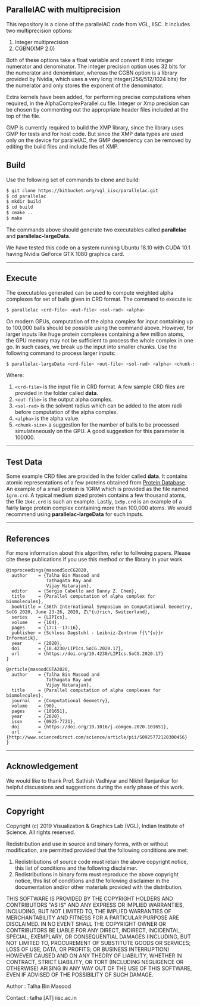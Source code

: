 ## ParallelAC with multiprecision

This repository is a clone of the parallelAC code from VGL, IISC. It includes two multiprecision options:
1. Integer multiprecision
2. CGBN(XMP 2.0)

Both of these options take a float variable and convert it into integer numerator and denominator.
The integer precision option uses 32 bits for the numerator and denomintaor, whereas the CGBN option is a library provided by Nvidia, which uses a very long integer(256/512/1024 bits) for the numerator and only stores the exponent of the denominator.

Extra kernels have been added, for performing precise computations when required, in the AlphaComplexParallel.cu file. Integer or Xmp precision can be chosen by commenting out the appropriate header files included at the top of the file. 

GMP is currently required to build the XMP library, since the library uses GMP for tests and for host code. But since the XMP data types are used only on the device for parallelAC, the GMP dependency can be removed by editing the build files and include fles of XMP.

## Build

Use the following set of commands to clone and build:

```bash
$ git clone https://bitbucket.org/vgl_iisc/parallelac.git
$ cd parallelac
$ mkdir build
$ cd build
$ cmake ..
$ make
```

The commands above should generate two executables called **parallelac** and **parallelac-largeData**.

We have tested this code on a system running Ubuntu 18.10 with CUDA 10.1 having Nvidia GeForce GTX 1080 graphics card.

---

## Execute

The executables generated can be used to compute weighted alpha complexes for set of balls given in CRD format. The command to execute is:

```bash
$ parallelac <crd-file> <out-file> <sol-rad> <alpha>
```

On modern GPUs, computation of the alpha complex for input containing up to 100,000 balls should be possible using the command above. However, for larger inputs like huge protein complexes containing a few million atoms, the GPU memory may not be sufficient to process the whole complex in one go. In such cases, we break up the input into smaller chunks. Use the following command to process larger inputs:

```bash
$ parallelac-largeData <crd-file> <out-file> <sol-rad> <alpha> <chunk-size>
```

Where:

 1. `<crd-file>` is the input file in CRD format. A few sample CRD files are provided in the folder called **data**.
 2. `<out-file>` is the output alpha complex.
 3. `<sol-rad>` is the solvent radius which can be added to the atom radii before computation of the alpha complex.
 4. `<alpha>` is the alpha value.
 5. `<chunk-size>` a suggestion for the number of balls to be processed simulateneously on the GPU. A good suggestion for this parameter is 100000.

---

## Test Data

Some example CRD files are provided in the folder called **data**. It contains atomic representations of a few proteins obtained from [Protein Database](https://www.rcsb.org/). An example of a small protein is 1GRM which is provided as the file named `1grm.crd`. A typical medium sized protein contains a few thousand atoms, the file `1k4c.crd` is such an example. Lastly, `1x9p.crd` is an example of a fairly large protein complex containing more than 100,000 atoms. We would recommend using **parallelac-largeData** for such inputs.

---

## References

For more information about this algorithm, refer to follwoing papers. Please cite these publications if you use this method or the library in your work.


```
@inproceedings{masoodSocCG2020,
  author    = {Talha Bin Masood and
               Tathagata Ray and
               Vijay Natarajan},
  editor    = {Sergio Cabello and Danny Z. Chen},
  title     = {Parallel computation of alpha complex for biomolecules},
  booktitle = {36th International Symposium on Computational Geometry, SoCG 2020, June 23-26, 2020, Z\"{u}rich, Switzerland},
  series    = {LIPIcs},
  volume    = {164},
  pages     = {17:1--17:16},
  publisher = {Schloss Dagstuhl - Leibniz-Zentrum f{\"{u}}r Informatik},
  year      = {2020},
  doi       = {10.4230/LIPIcs.SoCG.2020.17},
  url       = {https://doi.org/10.4230/LIPIcs.SoCG.2020.17}
}

@article{masoodCGTA2020,
  author    = {Talha Bin Masood and
               Tathagata Ray and
               Vijay Natarajan},
  title     = {Parallel computation of alpha complexes for biomolecules},
  journal   = {Computational Geometry},
  volume    = {90},
  pages     = {101651},
  year      = {2020},
  issn      = {0925-7721},
  doi       = {https://doi.org/10.1016/j.comgeo.2020.101651},
  url       = {http://www.sciencedirect.com/science/article/pii/S0925772120300456}
}
```

---

## Acknowledgement

We would like to thank Prof. Sathish Vadhiyar and Nikhil Ranjanikar for helpful discussions and suggestions during the early phase of this work.

---

## Copyright

Copyright (c) 2019 Visualization & Graphics Lab (VGL), Indian Institute of Science. All rights reserved.

Redistribution and use in source and binary forms, with or without
modification, are permitted provided that the following conditions are met:

1. Redistributions of source code must retain the above copyright notice, this list of conditions and the following disclaimer.
2. Redistributions in binary form must reproduce the above copyright notice, this list of conditions and the following disclaimer in the documentation and/or other materials provided with the distribution.

THIS SOFTWARE IS PROVIDED BY THE COPYRIGHT HOLDERS AND CONTRIBUTORS "AS IS" AND
ANY EXPRESS OR IMPLIED WARRANTIES, INCLUDING, BUT NOT LIMITED TO, THE IMPLIED
WARRANTIES OF MERCHANTABILITY AND FITNESS FOR A PARTICULAR PURPOSE ARE
DISCLAIMED. IN NO EVENT SHALL THE COPYRIGHT OWNER OR CONTRIBUTORS BE LIABLE FOR
ANY DIRECT, INDIRECT, INCIDENTAL, SPECIAL, EXEMPLARY, OR CONSEQUENTIAL DAMAGES
(INCLUDING, BUT NOT LIMITED TO, PROCUREMENT OF SUBSTITUTE GOODS OR SERVICES;
LOSS OF USE, DATA, OR PROFITS; OR BUSINESS INTERRUPTION) HOWEVER CAUSED AND
ON ANY THEORY OF LIABILITY, WHETHER IN CONTRACT, STRICT LIABILITY, OR TORT
(INCLUDING NEGLIGENCE OR OTHERWISE) ARISING IN ANY WAY OUT OF THE USE OF THIS
SOFTWARE, EVEN IF ADVISED OF THE POSSIBILITY OF SUCH DAMAGE.
 
Author   : Talha Bin Masood

Contact  : talha [AT] iisc.ac.in
